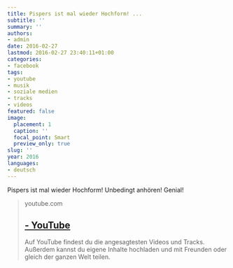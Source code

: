 ```yaml
---
title: Pispers ist mal wieder Hochform! ...
subtitle: ''
summary: ''
authors:
- admin
date: 2016-02-27
lastmod: 2016-02-27 23:40:11+01:00
categories:
- facebook
tags:
- youtube
- musik
- soziale medien
- tracks
- videos
featured: false
image:
  placement: 1
  caption: ''
  focal_point: Smart
  preview_only: true
slug: ''
year: 2016
languages:
- deutsch
---
```


Pispers ist mal wieder Hochform! Unbedingt anhören! Genial!
> youtube.com
> ## [ - YouTube](https://www.youtube.com/watch?v=IFJot4tiwcg)
>
>Auf YouTube findest du die angesagtesten Videos und Tracks. Außerdem kannst du eigene Inhalte hochladen und mit Freunden oder gleich der ganzen Welt teilen.